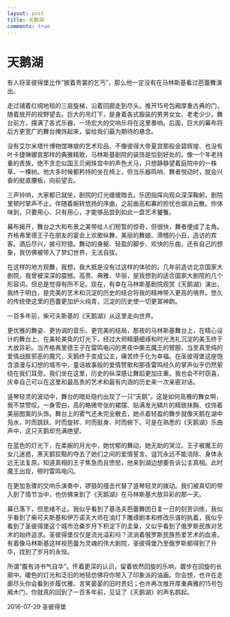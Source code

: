 ```yaml
---
layout: post
title: 天鹅湖
comments: true
---
```


# 天鹅湖

有人将圣彼得堡比作“披着贵裳的乞丐”，那么他一定没有在马林斯基看过芭蕾舞演出。

走过铺着红绸地毯的三层旋梯，沿着回廊走到尽头。推开15号包厢厚重古典的门，随着放开的视野望去。巨大的吊灯下，是身着各式服装的男男女女、老老少少。舞台前方，摆满了各式乐器，一场宏大的交响乐将在这里奏响。后面，巨大的幕布将后方更宽广的舞台掩饰起来，留给我们最为期待的悬念。

没有艾尔米塔什博物馆琳琅的艺术珍品、不像彼得大帝夏宫那般金碧辉煌、也没有叶卡捷琳娜宫那样的典雅精致，马林斯基剧院的装饰是恰到好处的。像一个年老持重的贵族，绝不贪恋似国王贝阙珠宫中的声色犬马，只想静静望着庭院中的一株草、一棵树。他大多时候都矜持的坐在椅上，但当乐器鸣响、舞者悦动时，就会兴奋的挺直腰板，向前望去。

三声铃响，大家都已就坐，剧院的灯光缓缓暗去。乐团指挥向观众深深鞠躬，剧院里顿时掌声不止。伴随着婉转悠扬的序曲，之前曲高和寡的担忧也烟消云散。你体味到，只要用心、只有用心，才能够品尝到如此一盘艺术饕餮。

幕布揭开，舞台之大和布景之美带给人们短暂的惊奇，但很快，舞者便成了主角。齐格弗里德王子在朋友的宴会上欢歌纵舞，美丽的舞娘、滑稽的小丑，造访的宾客。酒后尽兴，披弓狩猎。舞动的身躯、轻盈的脚步、欢快的乐曲，还有自己的想象，我仿佛被带入了梦幻世界，无法自拔。

在这样的地方观舞，我想，我大抵是没有过这样的体验的。几年前造访北京国家大剧院，我曾被深深的震撼。高贵、典雅、华丽，是我想到的适合国家大剧院的几个形容词。但总是觉得有所不足。现在，有幸在马林斯基剧院观赏《天鹅湖》演出，我终于明白，是完美的艺术和沉淀的历史的结合将我的精神带入更高的境界。悠久的传统使这里的芭蕾更加炉火纯青，沉淀的历史使一切更富神韵。

一百多年前，柴可夫斯基的《天鹅湖》从这里走向世界。

更优雅的舞姿、更协调的音乐、更完美的结局，那夜的马林斯基舞台上，在精心设计的舞台上、在美轮美奂的灯光下，经过大师精磨细琢和时光洗礼沉淀的美玉终于大放异彩。当齐格弗里德王子在雷鸣电闪的黑夜中撕去魔王的臂膀，当至真至纯的爱情战胜邪恶的魔咒，天鹅终于变成公主，痛苦终于化为幸福。在圣彼得堡这座饱含浪漫与幻想的城市中，童话故事般的爱情赞歌和那夜雷鸣经久的掌声似乎仍然萦绕在我们耳旁。我们坐在这里，历史的纵深感让舞蹈更加庄重。我也会不时窃喜，庆幸自己可以在这里和最高贵的艺术和最有内涵的历史来一次亲密对话。

竖琴轻灵的波动中，舞台的暗处隐约出现了一只“天鹅”。这是如何高雅的舞女啊，我不禁赞叹。一身雪白，高的略微夸张的裙摆、贴满发光鳞片的精致抹胸、纹饰着美丽图案的头饰。舞台上的雾气还未完全散去，她点着轻盈的舞步就像天鹅在湖中凫水，时而跳跃、时而旋转、时而挺身、时而俯下。可是在熟悉的《天鹅湖》乐曲声中，这只天鹅却充满绝望。

在蓝色的灯光下，在柔婉的月光中，她忧郁的舞动，她无助的哭泣。王子被魔王的女儿迷惑，黑天鹅狡黠的夺去了她们之间的爱情誓言。诅咒永远不能消除、身体永远无法复原。知道真相的王子焦急而且愤怒，他来到湖边想要告诉公主真相。此时魔王出现，顿时雷鸣电闪。

在更加急骤的交响乐演奏中，锣鼓的撞击代替了竖琴轻灵的拨动。我们被真切的带入到了情节当中，也仿佛来到了《天鹅湖》在马林斯基大放异彩的那一天。

幕已落下，但思绪不止。我似乎看到了基洛夫芭蕾舞团日复一日的刻苦训练，我似乎看到了柴可夫斯基和伊万诺夫大师在油灯下雕琢剧本和修改乐谱的执着，我似乎看到了圣彼得堡这个城市沧桑岁月下积淀下的圭臬，又似乎看到了俄罗斯民族对艺术的始终追求。圣彼得堡仅仅是流光溢彩吗？流淌着俄罗斯民族热爱艺术的血液，有着像马林斯基这样视芭蕾为灵魂的伟大剧院，圣彼得堡乃至俄罗斯都得到了升华，找到了岁月的永恒。

所谓“腹有诗书气自华”。怀着更深的认识，留着依然回旋的乐响，踱步在回旋的长廊中。暖色的灯光和泛旧的地毯仿佛将你带入了印象派的油画。你会想，也许在走廊尽头你会看到步履优雅、言笑晏晏的旧时贵妇；也许再次推开厚重典雅的15号包厢木门，你就真的回到了一百多年前，见证了《天鹅湖》的声名鹊起。

2016-07-29 圣彼得堡

